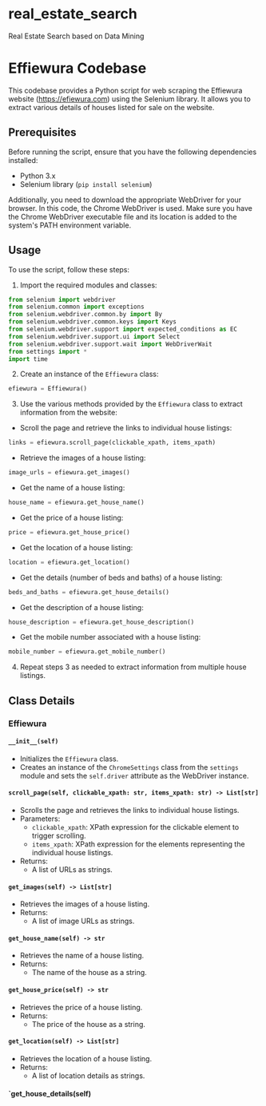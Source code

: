 # real_estate_search
Real Estate Search based on Data Mining

# Effiewura Codebase

This codebase provides a Python script for web scraping the Effiewura website (https://efiewura.com) using the Selenium library. It allows you to extract various details of houses listed for sale on the website.

## Prerequisites

Before running the script, ensure that you have the following dependencies installed:

- Python 3.x
- Selenium library (`pip install selenium`)

Additionally, you need to download the appropriate WebDriver for your browser. In this code, the Chrome WebDriver is used. Make sure you have the Chrome WebDriver executable file and its location is added to the system's PATH environment variable.

## Usage

To use the script, follow these steps:

1. Import the required modules and classes:

```python
from selenium import webdriver
from selenium.common import exceptions
from selenium.webdriver.common.by import By
from selenium.webdriver.common.keys import Keys
from selenium.webdriver.support import expected_conditions as EC
from selenium.webdriver.support.ui import Select
from selenium.webdriver.support.wait import WebDriverWait
from settings import *
import time
```

2. Create an instance of the `Effiewura` class:

```python
efiewura = Effiewura()
```

3. Use the various methods provided by the `Effiewura` class to extract information from the website:

- Scroll the page and retrieve the links to individual house listings:

```python
links = efiewura.scroll_page(clickable_xpath, items_xpath)
```

- Retrieve the images of a house listing:

```python
image_urls = efiewura.get_images()
```

- Get the name of a house listing:

```python
house_name = efiewura.get_house_name()
```

- Get the price of a house listing:

```python
price = efiewura.get_house_price()
```

- Get the location of a house listing:

```python
location = efiewura.get_location()
```

- Get the details (number of beds and baths) of a house listing:

```python
beds_and_baths = efiewura.get_house_details()
```

- Get the description of a house listing:

```python
house_description = efiewura.get_house_description()
```

- Get the mobile number associated with a house listing:

```python
mobile_number = efiewura.get_mobile_number()
```

4. Repeat steps 3 as needed to extract information from multiple house listings.

## Class Details

### Effiewura

#### `__init__(self)`

- Initializes the `Effiewura` class.
- Creates an instance of the `ChromeSettings` class from the `settings` module and sets the `self.driver` attribute as the WebDriver instance.

#### `scroll_page(self, clickable_xpath: str, items_xpath: str) -> List[str]`

- Scrolls the page and retrieves the links to individual house listings.
- Parameters:
  - `clickable_xpath`: XPath expression for the clickable element to trigger scrolling.
  - `items_xpath`: XPath expression for the elements representing the individual house listings.
- Returns:
  - A list of URLs as strings.

#### `get_images(self) -> List[str]`

- Retrieves the images of a house listing.
- Returns:
  - A list of image URLs as strings.

#### `get_house_name(self) -> str`

- Retrieves the name of a house listing.
- Returns:
  - The name of the house as a string.

#### `get_house_price(self) -> str`

- Retrieves the price of a house listing.
- Returns:
  - The price of the house as a string.

#### `get_location(self) -> List[str]`

- Retrieves the location of a house listing.
- Returns:
  - A list of location details as strings.

#### `get_house_details(self)

